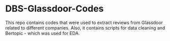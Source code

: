 # DBS-Glassdoor-Codes
This repo contains codes that were used to extract reviews from Glassdoor related to different companies. Also, it contains scripts for data cleaning and Bertopic - which was used for EDA.
